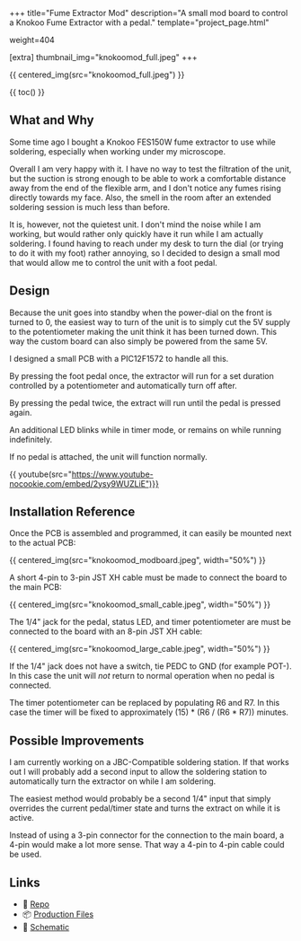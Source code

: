+++
title="Fume Extractor Mod"
description="A small mod board to control a Knokoo Fume Extractor with a pedal."
template="project_page.html"

weight=404

[extra]
thumbnail_img="knokoomod_full.jpeg"
+++

{{ centered_img(src="knokoomod_full.jpeg") }}

{{ toc() }}

## What and Why

Some time ago I bought a Knokoo FES150W fume extractor to use while soldering,
especially when working under my microscope.

Overall I am very happy with it. I have no way to test the filtration of the
unit, but the suction is strong enough to be able to work a comfortable distance
away from the end of the flexible arm, and I don't notice any fumes rising
directly towards my face. Also, the smell in the room after an extended soldering
session is much less than before.

It is, however, not the quietest unit. I don't mind the noise while I am working,
but would rather only quickly have it run while I am actually soldering. I found
having to reach under my desk to turn the dial (or trying to do it with my foot)
rather annoying, so I decided to design a small mod that would allow me to
control the unit with a foot pedal.

## Design

Because the unit goes into standby when the power-dial on the front is turned
to 0, the easiest way to turn of the unit is to simply cut the 5V supply to the
potentiometer making the unit think it has been turned down. This way the custom
board can also simply be powered from the same 5V.

I designed a small PCB with a PIC12F1572 to handle all this.

By pressing the foot pedal once, the extractor will run for a set duration
controlled by a potentiometer and automatically turn off after.

By pressing the pedal twice, the extract will run until the pedal is pressed again.

An additional LED blinks while in timer mode, or remains on while running indefinitely.

If no pedal is attached, the unit will function normally.

{{ youtube(src="https://www.youtube-nocookie.com/embed/2ysy9WUZLiE")}}

## Installation Reference

Once the PCB is assembled and programmed, it can easily be mounted next to the actual PCB:

{{ centered_img(src="knokoomod_modboard.jpeg", width="50%") }}

A short 4-pin to 3-pin JST XH cable must be made to connect the board to the main PCB:

{{ centered_img(src="knokoomod_small_cable.jpeg", width="50%") }}

The 1/4" jack for the pedal, status LED, and timer potentiometer are must be connected
to the board with an 8-pin JST XH cable:

{{ centered_img(src="knokoomod_large_cable.jpeg", width="50%") }}

If the 1/4" jack does not have a switch, tie PEDC to GND (for example POT-). In this
case the unit will *not* return to normal operation when no pedal is connected.

The timer potentiometer can be replaced by populating R6 and R7. In this case
the timer will be fixed to approximately (15) * (R6 / (R6 * R7)) minutes.

## Possible Improvements

I am currently working on a JBC-Compatible soldering station. If that works
out I will probably add a second input to allow the soldering station to automatically
turn the extractor on while I am soldering.

The easiest method would probably be a second 1/4" input that simply overrides
the current pedal/timer state and turns the extract on while it is active.

Instead of using a 3-pin connector for the connection to the main board, a 4-pin
would make a lot more sense. That way a 4-pin to 4-pin cable could be used.

## Links
- 📁 [Repo](https://github.com/schilkp/VacTool)
- 📦 [Production Files](https://github.com/schilkp/VacTool/releases/tag/pcb_v0.0)
- 📝 [Schematic](https://github.com/schilkp/VacTool/releases/download/pcb_v0.0/Schematic.pdf)
